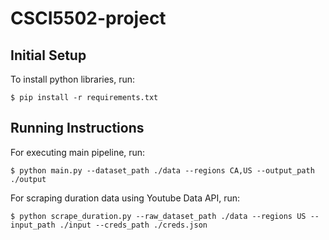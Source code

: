 # CSCI5502-project

## Initial Setup

To install python libraries, run:

```shell
$ pip install -r requirements.txt
```

## Running Instructions

For executing main pipeline, run:

```shell
$ python main.py --dataset_path ./data --regions CA,US --output_path ./output
```

For scraping duration data using Youtube Data API, run:
```shell
$ python scrape_duration.py --raw_dataset_path ./data --regions US --input_path ./input --creds_path ./creds.json
```